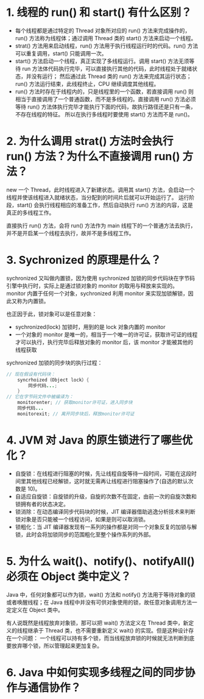 # 1. 线程的 run() 和 start() 有什么区别？
* 每个线程都是通过特定的 Thread 对象所对应的 run() 方法来完成操作的，run() 方法称为线程体；通过调用 Thread 类的 start() 方法来启动一个线程。
* strat() 方法用来启动线程，run() 方法用于执行线程运行时的代码。run() 方法可以重复调用，start() 只能调用一次。
* start() 方法启动一个线程，真正实现了多线程运行。调用 start() 方法无须等待 run 方法体代码执行完毕，可以直接执行其他的代码，此时线程处于就绪状态，并没有运行；
然后通过此 Thread 类的 run() 方法来完成其运行状态；run() 方法运行结束，此线程终止，CPU 继续调度其他线程。
* run() 方法时存在于线程内的，只是线程里的一个函数，若直接调用 run() 则相当于直接调用了一个普通函数，而不是多线程的。直接调用 run() 方法必须等待 run() 方法体执行完毕才能执行下面的代码，故执行路径还是只有一条，不存在线程的特征。
所以在执行多线程时要使用 start() 方法而不是 run()。
  
# 2. 为什么调用 strat() 方法时会执行 run() 方法？为什么不直接调用 run() 方法？
new 一个 Thread，此时线程进入了新建状态。调用其 start() 方法，会启动一个线程并使该线程进入就绪状态，当分配到的时间片后就可以开始运行了。
运行阶段，start() 会执行线程相应的准备工作，然后自动执行 run() 方法的内容，这是真正的多线程工作。

直接执行 run() 方法，会将 run() 方法作为 main 线程下的一个普通方法去执行，并不是开启某一个线程去执行，故并不是多线程工作。

# 3. Sychronized 的原理是什么？
sychronized 又叫做内置锁，因为使用 sychronized 加锁的同步代码块在字节码引擎中执行时，实际上是通过锁对象的 monitor 的取用与释放来实现的。
monitor 内置于任何一个对象，sychronized 利用 monitor 来实现加锁解锁，因此又称为内置锁。

也正因于此，锁对象可以是任意对象：
* sychronized(lock) 加锁时，用到的是 lock 对象内置的 monitor
* 一个对象的 monitor 是唯一的，相当于一个唯一的许可证，获取许可证的线程才可以执行，执行完毕后释放对象的 monitor 后，该 monitor 才能被其他的线程获取

sychronized 加锁的同步块的执行过程：
```java
// 现在假设有代码块：  
    syncrhoized（Object lock）{
        同步代码...;
    }
// 它在字节码文件中被编译为：
    monitorenter; // 获取monitor许可证，进入同步块
    同步代码...
    monitorexit; // 离开同步块后，释放monitor许可证
```


# 4. JVM 对 Java 的原生锁进行了哪些优化？
* 自旋锁：在线程进行阻塞的时候，先让线程自旋等待一段时间，可能在这段时间里其他线程已经解锁，这时就无需再让线程进行阻塞操作了(自选的默认次数是 10)。
* 自适应自旋锁：自旋锁的升级，自旋的次数不在固定，由前一次的自旋次数和锁拥有者的状态决定。
* 锁消除：在动态编译同步代码块的时候，JIT 编译器借助逃逸分析技术来判断锁对象是否只能被一个线程访问，如果是则可以取消锁。
* 锁粗化：当 JIT 编译器发现有一系列的操作都是对同一个对象反复的加锁与解锁，此时会将加锁同步的范围粗化至整个操作系列的外部。

# 5. 为什么 wait()、notify()、notifyAll() 必须在 Object 类中定义？
Java 中，任何对象都可以作为锁，wait() 方法和 notify() 方法用于等待对象的锁或者唤醒线程；在 Java 线程中并没有可供对象使用的锁，故任意对象调用方法一定定义在 Object 类中。

有人说既然是线程放弃对象锁，那可以把 wait() 方法定义在 Thread 类中，新定义的线程继承于 Thread 类，也不需要重新定义 wait() 的实现。但是这种设计存在一个问题：
一个线程可以持有多个锁，而当线程放弃锁的时候就无法判断到底要放弃哪个锁，所以管理起来更加复杂。

# 6. Java 中如何实现多线程之间的同步协作与通信协作？






















